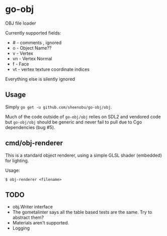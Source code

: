 # go-obj

OBJ file loader

Currently supported fields:

 * \# - comments , ignored
 * o - Object Name??
 * v - Vertex
 * vn - Vertex Normal
 * f - Face
 * vt - vertex texture coordinate indices

Everything else is silently ignored

## Usage

Simply `go get -u github.com/sheenobu/go-obj/obj`.

Much of the code outside of `go-obj/obj`
relies on SDL2 and vendored code but `go-obj/obj` should
be generic and never fail to pull due to Cgo dependencies (bug #5).

## cmd/obj-renderer

This is a standard object renderer, using a simple GLSL shader (embedded) for lighting.

Usage:

	$ obj-renderer <filename>

## TODO

 * obj.Writer interface
 * The gometalinter says all the table based tests are the same. Try to abstract them?
 * Materials aren't supported.
 * Logging

